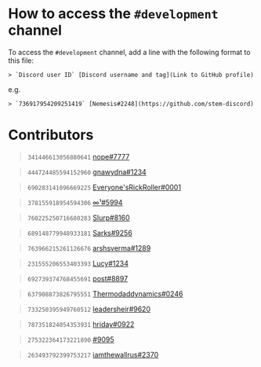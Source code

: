 # How to access the `#development` channel
To access the `#development` channel, add a line with the following format to this file:

```
> `Discord user ID` [Discord username and tag](Link to GitHub profile)
```

e.g.

```
> `736917954209251419` [Nemesis#2248](https://github.com/stem-discord)
```

# Contributors
> `341446613056880641` [nope#7777](https://github.com/nopeless)

> `444724485594152960` [gnawydna#1234](https://github.com/gnawydna)

> `690283141096669225` [Everyone'sRickRoller#0001](https://github.com/rickastley1)

> `378155918954594306` [∞¹#5994](https://github.com/turtleStew)

> `760225250716680283` [Slurp#8160](https://github.com/Shlurp)

> `689148779948933181` [Sarks#9256](https://github.com/Sir-Sarks)

> `763966215261126676` [arshsverma#1289](https://github.com/arshsverma)

> `231555206553403393` [Lucy#1234](https://github.com/noneuclideanmotion)

> `692739374768455691` [post#8897](https://github.com/postrequest69)

> `637908873826795551` [Thermodaddynamics#0246](https://github.com/Peacemaker47)

> `733250395949760512` [leadersheir#9620](https://github.com/leadersheir)

> `787351824054353931` [hriday#0922](https://github.com/HridayAg0102)

> `275322364173221890` [𝅳𝅳#9095](https://github.com/person-with-a-username)

> `263493792399753217` [iamthewallrus#2370](https://github.com/iamthewallrus)
